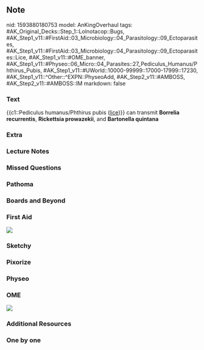 ## Note
nid: 1593880180753
model: AnKingOverhaul
tags: #AK_Original_Decks::Step_1::Lolnotacop::Bugs, #AK_Step1_v11::#FirstAid::03_Microbiology::04_Parasitology::09_Ectoparasites, #AK_Step1_v11::#FirstAid::03_Microbiology::04_Parasitology::09_Ectoparasites::Lice, #AK_Step1_v11::#OME_banner, #AK_Step1_v11::#Physeo::06_Micro::04_Parasites::27_Pediculus_Humanus/Phthirus_Pubis, #AK_Step1_v11::#UWorld::10000-99999::17000-17999::17230, #AK_Step1_v11::^Other::^EXPN::PhyseoAdd, #AK_Step2_v11::#AMBOSS, #AK_Step2_v11::#AMBOSS::IM
markdown: false

### Text
{{c1::Pediculus humanus/Phthirus pubis (<u>lice</u>)}} can transmit
<b>Borrelia recurrentis</b>, <b>Rickettsia prowazekii</b>, and
<b>Bartonella quintana</b>

### Extra


### Lecture Notes


### Missed Questions


### Pathoma


### Boards and Beyond


### First Aid
<img src="Xnip2018-04-30_08-56-35.jpg">

### Sketchy


### Pixorize


### Physeo


### OME
<div class="ome-widget">
  <a href="https://onlinemeded.org?ref=anki"><img src=
  "_OME_AnkiFlashcards_General_7.png"></a>
</div>

### Additional Resources


### One by one

